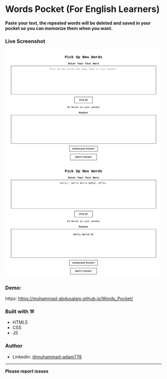# Words Pocket (For English Learners)

**Paste your text, the repeated words will be deleted and saved in your pocket so you can memorize them when you want.**

### Live Screenshot

![Desktop-view](./screenshot/img-1.png)
![Desktop-view](./screenshot/img-2.png)

### Demo:

https: https://muhammad-abdusalam.github.io/Words_Pocket/

### Built with ⚒️

- HTML5
- CSS
- JS

### Author

- Linkedin: [@muhammad-adam778](https://www.linkedin.com/in/muhammad-abdusalam/)

<hr>

**Please report issues**
